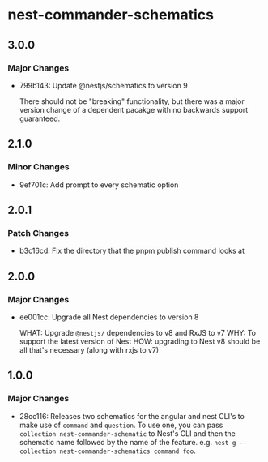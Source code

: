 # nest-commander-schematics

## 3.0.0

### Major Changes

- 799b143: Update @nestjs/schematics to version 9

  There should not be "breaking" functionality, but there was a major version change of a dependent pacakge with no backwards support guaranteed.

## 2.1.0

### Minor Changes

- 9ef701c: Add prompt to every schematic option

## 2.0.1

### Patch Changes

- b3c16cd: Fix the directory that the pnpm publish command looks at

## 2.0.0

### Major Changes

- ee001cc: Upgrade all Nest dependencies to version 8

  WHAT: Upgrade `@nestjs/` dependencies to v8 and RxJS to v7 WHY: To support the latest version of Nest HOW: upgrading to Nest v8 should be all that's necessary (along with rxjs to v7)

## 1.0.0

### Major Changes

- 28cc116: Releases two schematics for the angular and nest CLI's to make use of `command` and `question`. To use one, you can pass `--collection nest-commander-schematic` to Nest's CLI and then the schematic name followed by the name of the feature. e.g. `nest g --collection nest-commander-schematics command foo`.
